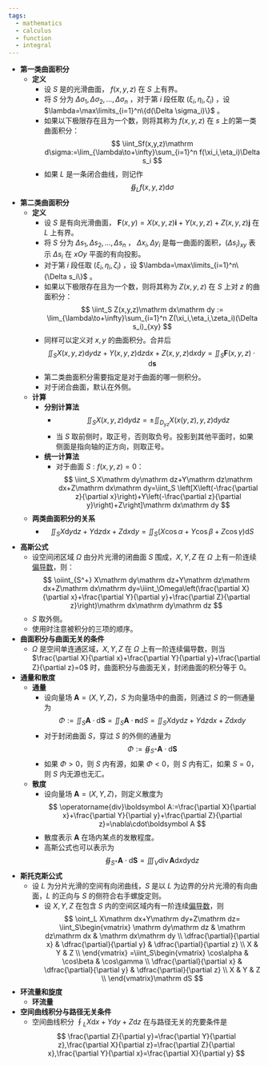 ```yaml
---
tags:
  - mathematics
  - calculus
  - function
  - integral
---
```

- **第一类曲面积分**
    - **定义**
        - 设 $S$ 是的光滑曲面， $f(x,y,z)$ 在 $S$ 上有界。
        - 将 $S$ 分为 $\Delta \sigma_1,\Delta \sigma_2,\dots,\Delta \sigma_n$ ，对于第 $i$ 段任取 $(\xi_i,\eta_i,\zeta_i)$ ，设 $\lambda=\max\limits_{i=1}^n\{d(\Delta \sigma_i)\}$ 。
        - 如果以下极限存在且为一个数，则将其称为 $f(x,y,z)$ 在 $s$ 上的第一类曲面积分：
          $$
          \iint_Sf(x,y,z)\mathrm d\sigma:=\lim_{\lambda\to+\infty}\sum_{i=1}^n f(\xi_i,\eta_i)\Delta s_i
          $$
        - 如果 $L$ 是一条闭合曲线，则记作
          $$
          \oiint_L f(x,y,z)\mathrm d\sigma
          $$
- **第二类曲面积分**
    - **定义**
        - 设 $S$ 是有向光滑曲面， $\boldsymbol F(x,y)=X(x,y,z)\boldsymbol i+Y(x,y,z)+Z(x,y,z)\boldsymbol j$ 在 $L$ 上有界。
        - 将 $S$ 分为 $\Delta s_1,\Delta s_2,\dots,\Delta s_n$ ， $\Delta x_i,\Delta y_i$ 是每一曲面的面积，$(\Delta s_i)_{xy}$ 表示 $\Delta s_i$ 在 $xOy$ 平面的有向投影。
        - 对于第 $i$ 段任取 $(\xi_i,\eta_i,\zeta_i)$ ，设 $\lambda=\max\limits_{i=1}^n\{\Delta s_i\}$ 。
        - 如果以下极限存在且为一个数，则将其称为 $Z(x,y,z)$ 在 $S$ 上对 $z$ 的曲面积分：
          $$
          \iint_S Z(x,y,z)\mathrm dx\mathrm dy := \lim_{\lambda\to+\infty}\sum_{i=1}^n Z(\xi_i,\eta_i,\zeta_i)(\Delta s_i)_{xy}
          $$
        - 同样可以定义对 $x,y$ 的曲面积分。合并后
          $$
          \iint_S X(x,y,z)\mathrm dy\mathrm dz+Y(x,y,z)\mathrm dz\mathrm dx+Z(x,y,z)\mathrm dx\mathrm dy=\iint_S \boldsymbol F(x,y,z)\cdot \mathrm d\boldsymbol s
          $$
        - 第二类曲面积分需要指定是对于曲面的哪一侧积分。
        - 对于闭合曲面，默认在外侧。
    - **计算**
        - **分别计算法**
            - $$
              \iint_S X(x,y,z)\mathrm dy\mathrm dz=\pm\iint_{D_{yz}} X(x(y,z),y,z)\mathrm dy\mathrm dz 
              $$
            - 当 $S$ 取前侧时，取正号，否则取负号。投影到其他平面时，如果侧面是指向轴的正方向，则取正号。
        - **统一计算法**
            - 对于曲面 $S:f(x,y,z)=0$：
              $$
              \iint_S X\mathrm dy\mathrm dz+Y\mathrm dz\mathrm dx+Z\mathrm dx\mathrm dy=\iint_S \left[X\left(-\frac{\partial z}{\partial x}\right)+Y\left(-\frac{\partial z}{\partial y}\right)+Z\right]\mathrm dx\mathrm dy
              $$
    - **两类曲面积分的关系**
        - $$
          \iint_S X\mathrm dy\mathrm dz+Y\mathrm dz\mathrm dx+Z\mathrm dx\mathrm dy=\iint_S (X\cos\alpha+Y\cos\beta+Z\cos\gamma)\mathrm dS
          $$
- **高斯公式**
    - 设空间闭区域 $\Omega$ 由分片光滑的闭曲面 $S$ 围成，$X,Y,Z$ 在 $\Omega$ 上有一阶连续[偏导数](/pages/mathematics/calculus/partial-derivative.md)，则：
      $$
      \oiint_{S^+} X\mathrm dy\mathrm dz+Y\mathrm dz\mathrm dx+Z\mathrm dx\mathrm dy=\iiint_\Omega\left(\frac{\partial X}{\partial x}+\frac{\partial Y}{\partial y}+\frac{\partial Z}{\partial z}\right)\mathrm dx\mathrm dy\mathrm dz
      $$
    - $S$ 取外侧。
    - 使用时注意被积分的三项的顺序。
- **曲面积分与曲面无关的条件**
    - $\Omega$ 是空间单连通区域，$X,Y,Z$ 在 $\Omega$ 上有一阶连续偏导数，则当 $\frac{\partial X}{\partial x}+\frac{\partial Y}{\partial y}+\frac{\partial Z}{\partial z}=0$ 时，曲面积分与曲面无关，封闭曲面的积分等于 $0$。
- **通量和散度**
    - **通量**
        - 设向量场 $\boldsymbol A=(X,Y,Z)$，$S$ 为向量场中的曲面，则通过 $S$ 的一侧通量为
          $$
          \Phi:=\iint_S \boldsymbol A\cdot\mathrm d\boldsymbol S=\iint_S \boldsymbol A\cdot\boldsymbol n\mathrm dS=\iint_S X\mathrm dy\mathrm dz+Y\mathrm dz\mathrm dx+Z\mathrm dx\mathrm dy
          $$
        - 对于封闭曲面 $S$，穿过 $S$ 的外侧的通量为
          $$
          \Phi:=\oiint_{S^+} \boldsymbol A\cdot\mathrm d\boldsymbol S
          $$
        - 如果 $\Phi>0$，则 $S$ 内有源，如果 $\Phi<0$，则 $S$ 内有汇，如果 $S=0$，则 $S$ 内无源也无汇。
    - **散度**
        - 设向量场 $\boldsymbol A=(X,Y,Z)$，则定义散度为
          $$
          \operatorname{div}\boldsymbol A:=\frac{\partial X}{\partial x}+\frac{\partial Y}{\partial y}+\frac{\partial Z}{\partial z}=\nabla\cdot\boldsymbol A
          $$
        - 散度表示 $\boldsymbol A$ 在场内某点的发散程度。
        - 高斯公式也可以表示为
          $$
          \oiint_{S^+}\boldsymbol A\cdot\mathrm d\boldsymbol S=\iiint_V\operatorname{div}\boldsymbol A\mathrm dx\mathrm dy\mathrm dz
          $$
- **斯托克斯公式**
    - 设 $L$ 为分片光滑的空间有向闭曲线，$S$ 是以 $L$ 为边界的分片光滑的有向曲面，$L$ 的正向与 $S$ 的侧符合右手螺旋定则。
        - 设 $X,Y,Z$ 在包含 $S$ 内的空间区域内有一阶连续[偏导数](/pages/mathematics/calculus/partial-derivative.md)，则
          $$
          \oint_L X\mathrm dx+Y\mathrm dy+Z\mathrm dz=
          \iint_S\begin{vmatrix}
          \mathrm dy\mathrm dz & \mathrm dz\mathrm dx & \mathrm dx\mathrm dy \\
          \dfrac{\partial}{\partial x} & \dfrac{\partial}{\partial y} & \dfrac{\partial}{\partial z} \\
          X & Y & Z \\
          \end{vmatrix}
          =\iint_S\begin{vmatrix}
          \cos\alpha & \cos\beta & \cos\gamma \\
          \dfrac{\partial}{\partial x} & \dfrac{\partial}{\partial y} & \dfrac{\partial}{\partial z} \\
          X & Y & Z \\
          \end{vmatrix}\mathrm dS
          $$
- **环流量和旋度**
    - **环流量**
- **空间曲线积分与路径无关条件**
    - 空间曲线积分 $\oint_L X\mathrm dx+Y\mathrm dy+Z\mathrm dz$ 在与路径无关的充要条件是
      $$
      \frac{\partial Z}{\partial y}=\frac{\partial Y}{\partial z},\frac{\partial X}{\partial z}=\frac{\partial Z}{\partial x},\frac{\partial Y}{\partial x}=\frac{\partial X}{\partial y}
      $$
